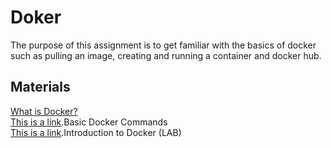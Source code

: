 # Doker
The purpose of this assignment is to get familiar with the basics of docker such as pulling an image, creating and running a container and docker hub.
## Materials
 [What is Docker?](https://learn.hamk.fi/pluginfile.php/551966/mod_resource/content/1/docker_CH3.pdf) <br>
<a href="src/Test.java">This is a link</a>.Basic Docker Commands <br>
<a href="src/Test.java">This is a link</a>.Introduction to Docker (LAB)
